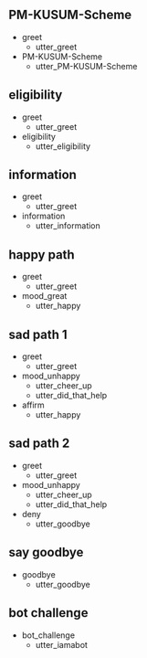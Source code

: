 
## PM-KUSUM-Scheme
* greet
  - utter_greet
* PM-KUSUM-Scheme
  - utter_PM-KUSUM-Scheme

## eligibility
* greet
  - utter_greet
* eligibility
  - utter_eligibility

## information
* greet
  - utter_greet
* information
  - utter_information  
## happy path
* greet
  - utter_greet
* mood_great
  - utter_happy

## sad path 1
* greet
  - utter_greet
* mood_unhappy
  - utter_cheer_up
  - utter_did_that_help
* affirm
  - utter_happy

## sad path 2
* greet
  - utter_greet
* mood_unhappy
  - utter_cheer_up
  - utter_did_that_help
* deny
  - utter_goodbye

## say goodbye
* goodbye
  - utter_goodbye

## bot challenge
* bot_challenge
  - utter_iamabot

